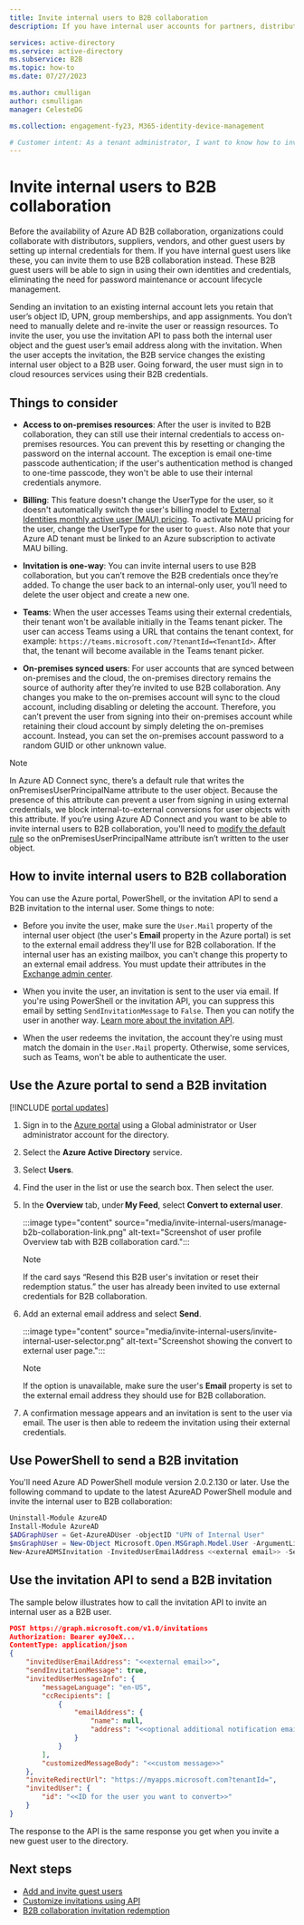 ```yaml
---
title: Invite internal users to B2B collaboration
description: If you have internal user accounts for partners, distributors, suppliers, vendors, and other guests, you can change to Azure AD B2B collaboration by inviting them to sign in with their own external credentials or sign-in. Use either PowerShell or the Microsoft Graph invitation API.

services: active-directory
ms.service: active-directory
ms.subservice: B2B
ms.topic: how-to
ms.date: 07/27/2023

ms.author: cmulligan
author: csmulligan
manager: CelesteDG

ms.collection: engagement-fy23, M365-identity-device-management

# Customer intent: As a tenant administrator, I want to know how to invite internal users to B2B collaboration.
---
```


# Invite internal users to B2B collaboration

Before the availability of Azure AD B2B collaboration, organizations could collaborate with distributors, suppliers, vendors, and other guest users by setting up internal credentials for them. If you have internal guest users like these, you can invite them to use B2B collaboration instead. These B2B guest users will be able to sign in using their own identities and credentials, eliminating the need for password maintenance or account lifecycle management.


Sending an invitation to an existing internal account lets you retain that user’s object ID, UPN, group memberships, and app assignments. You don’t need to manually delete and re-invite the user or reassign resources. To invite the user, you use the invitation API to pass both the internal user object and the guest user’s email address along with the invitation. When the user accepts the invitation, the B2B service changes the existing internal user object to a B2B user. Going forward, the user must sign in to cloud resources services using their B2B credentials.

## Things to consider

- **Access to on-premises resources**: After the user is invited to B2B collaboration, they can still use their internal credentials to access on-premises resources. You can prevent this by resetting or changing the password on the internal account. The exception is email one-time passcode authentication; if the user's authentication method is changed to one-time passcode, they won't be able to use their internal credentials anymore.

- **Billing**: This feature doesn't change the UserType for the user, so it doesn't automatically switch the user's billing model to [External Identities monthly active user (MAU) pricing](external-identities-pricing.md). To activate MAU pricing for the user, change the UserType for the user to `guest`. Also note that your Azure AD tenant must be linked to an Azure subscription to activate MAU billing.

- **Invitation is one-way**: You can invite internal users to use B2B collaboration, but you can’t remove the B2B credentials once they’re added. To change the user back to an internal-only user, you’ll need to delete the user object and create a new one.

- **Teams**: When the user accesses Teams using their external credentials, their tenant won't be available initially in the Teams tenant picker. The user can access Teams using a URL that contains the tenant context, for example: `https://teams.microsoft.com/?tenantId=<TenantId>`. After that, the tenant will become available in the Teams tenant picker.

- **On-premises synced users**: For user accounts that are synced between on-premises and the cloud, the on-premises directory remains the source of authority after they’re invited to use B2B collaboration. Any changes you make to the on-premises account will sync to the cloud account, including disabling or deleting the account. Therefore, you can’t prevent the user from signing into their on-premises account while retaining their cloud account by simply deleting the on-premises account. Instead, you can set the on-premises account password to a random GUID or other unknown value.

> [!NOTE]
> In Azure AD Connect sync, there’s a default rule that writes the onPremisesUserPrincipalName attribute to the user object. Because the presence of this attribute can prevent a user from signing in using external credentials, we block internal-to-external conversions for user objects with this attribute. If you’re using Azure AD Connect and you want to be able to invite internal users to B2B collaboration, you'll need to [modify the default rule](../hybrid/how-to-connect-sync-change-the-configuration.md) so the onPremisesUserPrincipalName attribute isn’t written to the user object.
## How to invite internal users to B2B collaboration

You can use the Azure portal, PowerShell, or the invitation API to send a B2B invitation to the internal user. Some things to note:

- Before you invite the user, make sure the `User.Mail` property of the internal user object (the user's **Email** property in the Azure portal) is set to the external email address they'll use for B2B collaboration. If the internal user has an existing mailbox, you can't change this property to an external email address. You must update their attributes in the [Exchange admin center](/exchange/exchange-admin-center).

- When you invite the user, an invitation is sent to the user via email. If you're using PowerShell or the invitation API, you can suppress this email by setting `SendInvitationMessage` to `False`. Then you can notify the user in another way. [Learn more about the invitation API](customize-invitation-api.md).

- When the user redeems the invitation, the account they're using must match the domain in the `User.Mail` property. Otherwise, some services, such as Teams, won't be able to authenticate the user.

## Use the Azure portal to send a B2B invitation

[!INCLUDE [portal updates](~/articles/active-directory/includes/portal-update.md)]

1. Sign in to the [Azure portal](https://portal.azure.com) using a Global administrator or User administrator account for the directory.
1. Select the **Azure Active Directory** service.
1. Select **Users**.
1. Find the user in the list or use the search box. Then select the user.
1. In the **Overview** tab, under **My Feed**, select **Convert to external user**. 

    :::image type="content" source="media/invite-internal-users/manage-b2b-collaboration-link.png" alt-text="Screenshot of user profile Overview tab with B2B collaboration card.":::

   > [!NOTE] 
   > If the card says “Resend this B2B user's invitation or reset their redemption status.” the user has already been invited to use external credentials for B2B collaboration.

1. Add an external email address and select **Send**. 

    :::image type="content" source="media/invite-internal-users/invite-internal-user-selector.png" alt-text="Screenshot showing the convert to external user page.":::

   > [!NOTE]
   > If the option is unavailable, make sure the user's **Email** property is set to the external email address they should use for B2B collaboration.

1. A confirmation message appears and an invitation is sent to the user via email. The user is then able to redeem the invitation using their external credentials.

## Use PowerShell to send a B2B invitation

You'll need Azure AD PowerShell module version 2.0.2.130 or later. Use the following command to update to the latest AzureAD PowerShell module and invite the internal user to B2B collaboration:

```powershell
Uninstall-Module AzureAD
Install-Module AzureAD
$ADGraphUser = Get-AzureADUser -objectID "UPN of Internal User"
$msGraphUser = New-Object Microsoft.Open.MSGraph.Model.User -ArgumentList $ADGraphUser.ObjectId
New-AzureADMSInvitation -InvitedUserEmailAddress <<external email>> -SendInvitationMessage $True -InviteRedirectUrl "http://myapps.microsoft.com" -InvitedUser $msGraphUser
```

## Use the invitation API to send a B2B invitation

The sample below illustrates how to call the invitation API to invite an internal user as a B2B user.

```json
POST https://graph.microsoft.com/v1.0/invitations
Authorization: Bearer eyJ0eX...
ContentType: application/json
{
    "invitedUserEmailAddress": "<<external email>>",
    "sendInvitationMessage": true,
    "invitedUserMessageInfo": {
        "messageLanguage": "en-US",
        "ccRecipients": [
            {
                "emailAddress": {
                    "name": null,
                    "address": "<<optional additional notification email>>"
                }
            }
        ],
        "customizedMessageBody": "<<custom message>>"
    },
    "inviteRedirectUrl": "https://myapps.microsoft.com?tenantId=",
    "invitedUser": {
        "id": "<<ID for the user you want to convert>>"
    }
}
```

The response to the API is the same response you get when you invite a new guest user to the directory.
## Next steps

- [Add and invite guest users](add-users-administrator.md)
- [Customize invitations using API](customize-invitation-api.md)
- [B2B collaboration invitation redemption](redemption-experience.md)
